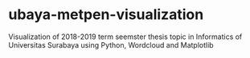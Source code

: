 # ubaya-metpen-visualization
Visualization of 2018-2019 term seemster thesis topic in Informatics of Universitas Surabaya using Python, Wordcloud and Matplotlib
